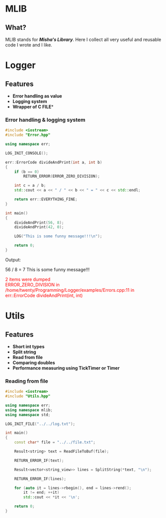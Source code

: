# MLIB
## What?
MLIB stands for ***Misha's Library***. Here I collect all very useful and
reusable code I wrote and I like.

# Logger

## Features
* **Error handling as value**
* **Logging system**
* **Wrapper of C FILE***

### Error handling & logging system
```c++
#include <iostream>
#include "Error.hpp"

using namespace err;

LOG_INIT_CONSOLE();

err::ErrorCode divideAndPrint(int a, int b)
{
    if (b == 0)
        RETURN_ERROR(ERROR_ZERO_DIVISION);

    int c = a / b;
    std::cout << a << " / " << b << " = " << c << std::endl;

    return err::EVERYTHING_FINE;
}

int main()
{
    divideAndPrint(56, 8);
    divideAndPrint(42, 0);

    LOG("This is some funny message!!!\n");

    return 0;
}
```
Output:

56 / 8 = 7
This is some funny message!!!

<span style="color: red;">2 items were dumped</span><br>
<span style="color: red;">ERROR_ZERO_DIVISION in /home/twenty/Programming/Logger/examples/Errors.cpp:11 in err::ErrorCode divideAndPrint(int, int)</span>

# Utils

## Features
* **Short int types**
* **Split string**
* **Read from file**
* **Comparing doubles**
* **Performance measuring using TickTimer or Timer**

### Reading from file
```c++
#include <iostream>
#include "Utils.hpp"

using namespace err;
using namespace mlib;
using namespace std;

LOG_INIT_FILE("../../log.txt");

int main()
{
    const char* file = "../../file.txt";

    Result<string> text = ReadFileToBuf(file);

    RETURN_ERROR_IF(text);

    Result<vector<string_view>> lines = SplitString(*text, "\n");

    RETURN_ERROR_IF(lines);

    for (auto it = lines->rbegin(), end = lines->rend();
        it != end; ++it)
        std::cout << *it << '\n';

    return 0;
}
```

